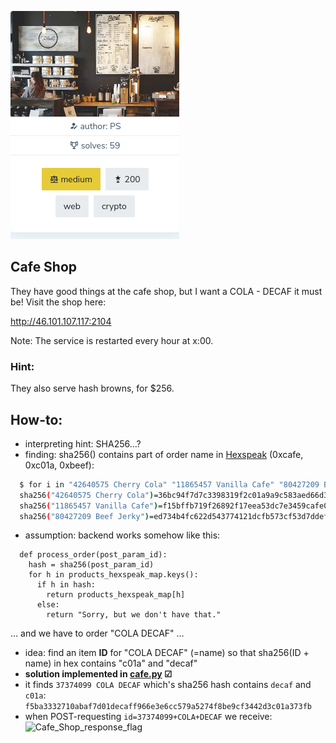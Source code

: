 ![chall09](chall09.png)

## Cafe Shop
They have good things at the cafe shop, but I want a COLA - DECAF it must be!
Visit the shop here:

http://46.101.107.117:2104

Note: The service is restarted every hour at x:00.

### Hint:
They also serve hash browns, for $256.

## How-to:
* interpreting hint: SHA256…?
* finding: sha256(<POST param id value>) contains part of order name in [Hexspeak](https://en.wikipedia.org/wiki/Hexspeak) (0xcafe, 0xc01a, 0xbeef):
```bash
  $ for i in "42640575 Cherry Cola" "11865457 Vanilla Cafe" "80427209 Beef Jerky" ; do echo -n "sha256(\"$i\")=" && echo -n "$i" | sha256sum -t; done
  sha256("42640575 Cherry Cola")=36bc94f7d7c3398319f2c01a9a9c583aed66d3a5e325aafa0652ceb2bdc271cf  -
  sha256("11865457 Vanilla Cafe")=f15bffb719f26892f17eea53dc7e3459cafe021bc0db2dce72429667d7aaee96  -
  sha256("80427209 Beef Jerky")=ed734b4fc622d543774121dcfb573cf53d7ddef85ebebeef9fd7cbd8bf4363c9  -
```
* assumption: backend works somehow like this:
```python3
  def process_order(post_param_id):
    hash = sha256(post_param_id)
    for h in products_hexspeak_map.keys():
      if h in hash:
        return products_hexspeak_map[h]
      else:
        return "Sorry, but we don't have that."
```
  … and we have to order "COLA DECAF" …
* idea: find an item **ID** for "COLA DECAF" (=name) so that sha256(ID + name) in hex contains "c01a" and "decaf"
* **solution implemented in [cafe.py](cafe.py) ☑**
* it finds ```37374099 COLA DECAF``` which's sha256 hash contains ```decaf``` and ```c01a```:
  ```f5ba3332710abaf7d01decaff966e3e6cc579a5274f8be9cf3442d3c01a373fb```
* when POST-requesting ```id=37374099+COLA+DECAF``` we receive:
  ![Cafe_Shop_response_flag](Cafe_Shop_response_flag.png)
